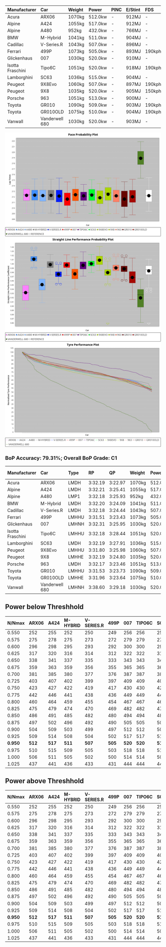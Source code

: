 | Manufacturer     | Car            | Weight | Power   | PINC    | E/Stint | FDS     |
|:-|:-|:-|:-|:-|:-|:-|
| Acura            | ARX06          | 1070kg | 512.0kw |    -    | 912MJ   |    -    |
| Alpine           | A424           | 1055kg | 517.0kw |    -    | 912MJ   |    -    |
| Alpine           | A480           | 952kg  | 432.0kw |    -    | 766MJ   |    -    |
| BMW              | M-Hybrid       | 1041kg | 511.0kw |    -    | 904MJ   |    -    |
| Cadillac         | V-Series.R     | 1043kg | 507.0kw |    -    | 896MJ   |    -    |
| Ferrari          | 499P           | 1073kg | 505.0kw |    -    | 893MJ   | 190kph  |
| Glickenhaus      | 007            | 1030kg | 520.0kw |    -    | 910MJ   |    -    |
| Isotta Fraschini | Tipo6C         | 1051kg | 520.0kw |    -    | 918MJ   | 190kph  |
| Lamborghini      | SC63           | 1036kg | 515.0kw |    -    | 904MJ   |    -    |
| Peugeot          | 9X8Evo         | 1060kg | 507.0kw |    -    | 897MJ   | 190kph  |
| Peugeot          | 9X8            | 1035kg | 520.0kw |    -    | 905MJ   | 150kph  |
| Porsche          | 963            | 1051kg | 513.0kw |    -    | 900MJ   |    -    |
| Toyota           | GR010          | 1090kg | 509.0kw |    -    | 903MJ   | 190kph  |
| Toyota           | GR010OLD       | 1075kg | 510.0kw |    -    | 904MJ   | 190kph  |
| Vanwall          | Vanderwell 680 | 1030kg | 520.0kw |    -    | 903MJ   |    -    |

![PACECHART](./IMG/ACOMETHOD.png)
![STRAIGHTLINEPERFORMANCECHART](./IMG/ACOMETHOD_sp.png)
![TYREPERFORMANCECHART](./IMG/ACOMETHOD_tw.png)

### BoP Accuracy: 79.31%; Overall BoP Grade: C1
| Manufacturer     | Car            | Type  | RP      | QP      | Weight | Power¹  | Threshhold | PINC    | Power²   | E/Stint | AVG Vmax  | FDS     | RDLC | L/Stint | BOP-Grade | Model Accuracy | Model Points | Match%  | SimDiff |
|:-|:-|:-|:-|:-|:-|:-|:-|:-|:-|:-|:-|:-|:-|:-|:-|:-|:-|:-|:-|
| Acura            | ARX06          | LMDH  | 3:32.19 | 3:22.97 | 1070kg | 512.0kw | 210.0kph   |    -    | 512.00kw |  912MJ  | 321.56kph |    -    | 1.00 | 12      | -B2       | 100.00%        | 995          | 83.39%  | #       |
| Alpine           | A424           | LMDH  | 3:32.21 | 3:25.41 | 1055kg | 517.0kw | 210.0kph   |    -    | 517.00kw |  912MJ  | 336.40kph |    -    | 1.00 | 12      | -A2       | 100.00%        | 635          | 93.42%  | #       |
| Alpine           | A480           | LMP1  | 3:32.18 | 3:25.93 |  952kg | 432.0kw | 210.0kph   |    -    | 432.00kw |  766MJ  | 323.68kph |    -    | 0.97 | 11      | +A2       | 94.90%         | 707          | 93.14%  | #       |
| BMW              | M-Hybrid       | LMDH  | 3:32.20 | 3:24.09 | 1041kg | 511.0kw | 210.0kph   |    -    | 511.00kw |  904MJ  | 334.32kph |    -    | 1.01 | 12      | -A2       | 100.00%        | 1696         | 92.58%  | #       |
| Cadillac         | V-Series.R     | LMDH  | 3:32.18 | 3:24.44 | 1043kg | 507.0kw | 210.0kph   |    -    | 507.00kw |  896MJ  | 328.75kph |    -    | 1.02 | 12      | ~A1       | 88.64%         | 2076         | 100.00% | #       |
| Ferrari          | 499P           | LMHHU | 3:31.51 | 3:23.43 | 1073kg | 505.0kw | 210.0kph   |    -    | 505.00kw |  893MJ  | 331.39kph | 190kph  | 1.02 | 12      | -B2       | 91.94%         | 2476         | 81.39%  | #       |
| Glickenhaus      | 007            | LMHNH | 3:32.31 | 3:25.95 | 1030kg | 520.0kw | 210.0kph   |    -    | 520.00kw |  910MJ  | 332.31kph |    -    | 0.96 | 12      | ~A1       | 95.63%         | 1510         | 100.00% | #       |
| Isotta Fraschini | Tipo6C         | LMHHU | 3:32.18 | 3:28.44 | 1051kg | 520.0kw | 210.0kph   |    -    | 520.00kw |  918MJ  | 334.68kph | 190kph  | 1.04 | 12      | +Ω1       | 100.00%        | 66           | 46.95%  | #       |
| Lamborghini      | SC63           | LMDH  | 3:32.19 | 3:27.91 | 1036kg | 515.0kw | 210.0kph   |    -    | 515.00kw |  904MJ  | 335.53kph |    -    | 1.05 | 12      | -A2       | 100.00%        | 504          | 91.33%  | #       |
| Peugeot          | 9X8Evo         | LMHHU | 3:31.80 | 3:25.98 | 1060kg | 507.0kw | 210.0kph   |    -    | 507.00kw |  897MJ  | 334.54kph | 190kph  | 0.99 | 12      | -C1       | 100.00%        | 249          | 78.07%  | #       |
| Peugeot          | 9X8            | LMHHE | 3:32.19 | 3:24.80 | 1035kg | 520.0kw | 210.0kph   |    -    | 520.00kw |  905MJ  | 331.66kph | 150kph  | 1.03 | 12      | ~A1       | 98.33%         | 2173         | 96.04%  | #       |
| Porsche          | 963            | LMDH  | 3:32.17 | 3:23.46 | 1051kg | 513.0kw | 210.0kph   |    -    | 513.00kw |  900MJ  | 332.26kph |    -    | 1.01 | 12      | ~A1       | 90.40%         | 5633         | 99.54%  | #       |
| Toyota           | GR010          | LMHHU | 3:31.53 | 3:23.73 | 1090kg | 509.0kw | 210.0kph   |    -    | 509.00kw |  903MJ  | 329.20kph | 190kph  | 1.00 | 12      | -B2       | 90.11%         | 3235         | 82.67%  | #       |
| Toyota           | GR010OLD       | LMHHE | 3:31.96 | 3:23.64 | 1075kg | 510.0kw | 210.0kph   |    -    | 510.00kw |  904MJ  | 327.14kph | 190kph  | 1.02 | 12      | -B1       | 99.03%         | 1536         | 89.77%  | #       |
| Vanwall          | Vanderwell 680 | LMHNH | 3:38.60 | 3:29.18 | 1030kg | 520.0kw | 210.0kph   |    -    | 520.00kw |  903MJ  | 322.52kph |    -    | 1.02 | 12      | +Ω2       | 97.68%         | 632          | -38.60% | #       |

## Power below Threshhold
| N/Nmax    | ARX06   | A424    | M-HYBRID | V-SERIES.R | 499P    | 007     | TIPO6C  | SC63    | 9X8EVO  | 9X8     | 963     | GR010   | GR010OLD | VANDERWELL 680 | ​     | RPM      | A480    |
|:-|:-|:-|:-|:-|:-|:-|:-|:-|:-|:-|:-|:-|:-|:-|:-|:-|:-|
|  0.550    |  252    |  255    |  252     |  250       |  249    |  256    |  256    |  254    |  250    |  256    |  253    |  251    |  251     |  256           |  ​    |   --     |   -     |
|  0.575    |  275    |  278    |  275     |  273       |  272    |  279    |  279    |  277    |  273    |  279    |  276    |  274    |  274     |  279           |  ​    |   --     |   -     |
|  0.600    |  296    |  298    |  295     |  293       |  292    |  300    |  300    |  297    |  293    |  300    |  296    |  294    |  295     |  300           |  ​    |   --     |   -     |
|  0.625    |  317    |  320    |  316     |  314       |  312    |  322    |  322    |  319    |  314    |  322    |  317    |  315    |  316     |  322           |  ​    |   --     |   -     |
|  0.650    |  338    |  341    |  337     |  335       |  333    |  343    |  343    |  340    |  335    |  343    |  338    |  336    |  337     |  343           |  ​    |   --     |   -     |
|  0.675    |  359    |  363    |  359     |  356       |  355    |  365    |  365    |  362    |  356    |  365    |  360    |  357    |  358     |  365           |  ​    |   --     |   -     |
|  0.700    |  381    |  385    |  380     |  377       |  376    |  387    |  387    |  383    |  377    |  387    |  382    |  379    |  380     |  387           |  ​    |   --     |   -     |
|  0.725    |  403    |  407    |  402     |  399       |  397    |  409    |  409    |  405    |  399    |  409    |  403    |  400    |  401     |  409           |  ​    |   --     |   -     |
|  0.750    |  423    |  427    |  422     |  419       |  417    |  430    |  430    |  426    |  419    |  430    |  424    |  421    |  422     |  430           |  ​    |   --     |   -     |
|  0.775    |  442    |  446    |  441     |  438       |  436    |  449    |  449    |  445    |  438    |  449    |  443    |  440    |  441     |  449           |  ​    |  5000    |  254    |
|  0.800    |  460    |  464    |  459     |  455       |  454    |  467    |  467    |  463    |  455    |  467    |  461    |  457    |  458     |  467           |  ​    |  5500    |  300    |
|  0.825    |  475    |  479    |  474     |  470       |  469    |  482    |  482    |  478    |  470    |  482    |  476    |  472    |  473     |  482           |  ​    |  6000    |  335    |
|  0.850    |  486    |  491    |  485     |  482       |  480    |  494    |  494    |  489    |  482    |  494    |  487    |  484    |  485     |  494           |  ​    |  6500    |  378    |
|  0.875    |  497    |  502    |  496     |  492       |  490    |  505    |  505    |  500    |  492    |  505    |  498    |  494    |  495     |  505           |  ​    |  7000    |  422    |
|  0.900    |  504    |  509    |  503     |  499       |  497    |  512    |  512    |  507    |  499    |  512    |  505    |  501    |  502     |  512           |  ​    |  7500    |  433    |
|  0.925    |  509    |  514    |  508     |  504       |  502    |  517    |  517    |  512    |  504    |  517    |  510    |  506    |  507     |  517           |  ​    |  8000    |  429    |
| **0.950** | **512** | **517** | **511**  | **507**    | **505** | **520** | **520** | **515** | **507** | **520** | **513** | **509** | **510**  | **520**        | **​** | **8500** | **432** |
|  0.975    |  510    |  515    |  509     |  505       |  503    |  518    |  518    |  513    |  505    |  518    |  511    |  507    |  508     |  518           |  ​    |  9000    |  216    |
|  1.000    |  506    |  511    |  505     |  502       |  500    |  514    |  514    |  509    |  502    |  514    |  507    |  504    |  505     |  514           |  ​    |   --     |   -     |
|  1.025    |  437    |  441    |  436     |  433       |  431    |  444    |  444    |  440    |  433    |  444    |  438    |  435    |  436     |  444           |  ​    |   --     |   -     |

## Power above Threshhold
| N/Nmax    | ARX06   | A424    | M-HYBRID | V-SERIES.R | 499P    | 007     | TIPO6C  | SC63    | 9X8EVO  | 9X8     | 963     | GR010   | GR010OLD | VANDERWELL 680 | ​     | RPM      | A480    |
|:-|:-|:-|:-|:-|:-|:-|:-|:-|:-|:-|:-|:-|:-|:-|:-|:-|:-|
|  0.550    |  252    |  255    |  252     |  250       |  249    |  256    |  256    |  254    |  250    |  256    |  253    |  251    |  251     |  256           |  ​    |   --     |   -     |
|  0.575    |  275    |  278    |  275     |  273       |  272    |  279    |  279    |  277    |  273    |  279    |  276    |  274    |  274     |  279           |  ​    |   --     |   -     |
|  0.600    |  296    |  298    |  295     |  293       |  292    |  300    |  300    |  297    |  293    |  300    |  296    |  294    |  295     |  300           |  ​    |   --     |   -     |
|  0.625    |  317    |  320    |  316     |  314       |  312    |  322    |  322    |  319    |  314    |  322    |  317    |  315    |  316     |  322           |  ​    |   --     |   -     |
|  0.650    |  338    |  341    |  337     |  335       |  333    |  343    |  343    |  340    |  335    |  343    |  338    |  336    |  337     |  343           |  ​    |   --     |   -     |
|  0.675    |  359    |  363    |  359     |  356       |  355    |  365    |  365    |  362    |  356    |  365    |  360    |  357    |  358     |  365           |  ​    |   --     |   -     |
|  0.700    |  381    |  385    |  380     |  377       |  376    |  387    |  387    |  383    |  377    |  387    |  382    |  379    |  380     |  387           |  ​    |   --     |   -     |
|  0.725    |  403    |  407    |  402     |  399       |  397    |  409    |  409    |  405    |  399    |  409    |  403    |  400    |  401     |  409           |  ​    |   --     |   -     |
|  0.750    |  423    |  427    |  422     |  419       |  417    |  430    |  430    |  426    |  419    |  430    |  424    |  421    |  422     |  430           |  ​    |   --     |   -     |
|  0.775    |  442    |  446    |  441     |  438       |  436    |  449    |  449    |  445    |  438    |  449    |  443    |  440    |  441     |  449           |  ​    |  5000    |  254    |
|  0.800    |  460    |  464    |  459     |  455       |  454    |  467    |  467    |  463    |  455    |  467    |  461    |  457    |  458     |  467           |  ​    |  5500    |  300    |
|  0.825    |  475    |  479    |  474     |  470       |  469    |  482    |  482    |  478    |  470    |  482    |  476    |  472    |  473     |  482           |  ​    |  6000    |  335    |
|  0.850    |  486    |  491    |  485     |  482       |  480    |  494    |  494    |  489    |  482    |  494    |  487    |  484    |  485     |  494           |  ​    |  6500    |  378    |
|  0.875    |  497    |  502    |  496     |  492       |  490    |  505    |  505    |  500    |  492    |  505    |  498    |  494    |  495     |  505           |  ​    |  7000    |  422    |
|  0.900    |  504    |  509    |  503     |  499       |  497    |  512    |  512    |  507    |  499    |  512    |  505    |  501    |  502     |  512           |  ​    |  7500    |  433    |
|  0.925    |  509    |  514    |  508     |  504       |  502    |  517    |  517    |  512    |  504    |  517    |  510    |  506    |  507     |  517           |  ​    |  8000    |  429    |
| **0.950** | **512** | **517** | **511**  | **507**    | **505** | **520** | **520** | **515** | **507** | **520** | **513** | **509** | **510**  | **520**        | **​** | **8500** | **432** |
|  0.975    |  510    |  515    |  509     |  505       |  503    |  518    |  518    |  513    |  505    |  518    |  511    |  507    |  508     |  518           |  ​    |  9000    |  216    |
|  1.000    |  506    |  511    |  505     |  502       |  500    |  514    |  514    |  509    |  502    |  514    |  507    |  504    |  505     |  514           |  ​    |   --     |   -     |
|  1.025    |  437    |  441    |  436     |  433       |  431    |  444    |  444    |  440    |  433    |  444    |  438    |  435    |  436     |  444           |  ​    |   --     |   -     |
